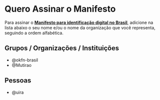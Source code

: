 # Quero Assinar o Manifesto

Para assinar o [**Manifesto para identificação digital no Brasil**](https://okfn-brasil.github.io/identidade-digital/), adicione na lista abaixo o seu nome e/ou o nome da organização que você representa, seguindo a ordem alfabética.


## Grupos / Organizações / Instituições

* @okfn-brasil
* @Mutirao

## Pessoas

* @uira
